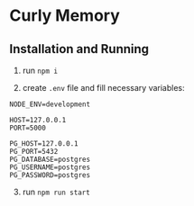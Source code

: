 # Curly Memory

## Installation and Running

1. run `npm i`

2. create `.env` file and fill necessary variables:

```
NODE_ENV=development

HOST=127.0.0.1
PORT=5000

PG_HOST=127.0.0.1
PG_PORT=5432
PG_DATABASE=postgres
PG_USERNAME=postgres
PG_PASSWORD=postgres
```

3. run `npm run start`